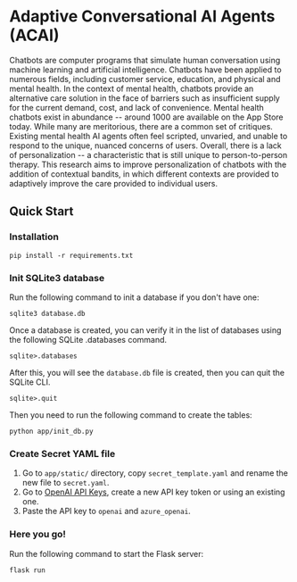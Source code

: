 # Adaptive Conversational AI Agents (ACAI)
Chatbots are computer programs that simulate human conversation using machine learning and artificial intelligence. Chatbots have been applied to numerous fields, including customer service, education, and physical and mental health. In the context of mental health, chatbots provide an alternative care solution in the face of barriers such as insufficient supply for the current demand, cost, and lack of convenience.
Mental health chatbots exist in abundance -- around 1000 are available on the App Store today. While many are meritorious, there are a common set of critiques. Existing mental health AI agents often feel scripted, unvaried, and unable to respond to the unique, nuanced concerns of users. Overall, there is a lack of personalization -- a characteristic that is still unique to person-to-person therapy. 
This research aims to improve personalization of chatbots with the addition of contextual bandits, in which different contexts are provided to adaptively improve the care provided to individual users. 

## Quick Start

### Installation
```
pip install -r requirements.txt
```

### Init SQLite3 database
Run the following command to init a database if you don't have one:
```
sqlite3 database.db
```

Once a database is created, you can verify it in the list of databases using the following SQLite .databases command.
```
sqlite>.databases
```

After this, you will see the `database.db` file is created, then you can quit the SQLite CLI.
```
sqlite>.quit
```

Then you need to run the following command to create the tables:
```
python app/init_db.py
```

### Create Secret YAML file
1. Go to `app/static/` directory, copy `secret_template.yaml` and rename the new file to `secret.yaml`.
2. Go to [OpenAI API Keys](https://platform.openai.com/api-keys), create a new API key token or using an existing one.
3. Paste the API key to `openai` and `azure_openai`.

### Here you go!
Run the following command to start the Flask server:
```
flask run
```
